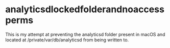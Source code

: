 # analyticsdlockedfolderandnoaccessperms
This is my attempt at preventing the analyticsd folder present in macOS and located at /private/var/db/analyticsd from being written to.
